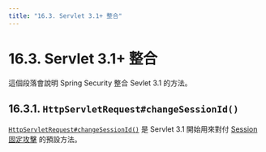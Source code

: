 ```yaml
---
title: "16.3. Servlet 3.1+ 整合"
---
```


# 16.3. Servlet 3.1+ 整合

這個段落會說明 Spring Security 整合 Sevlet 3.1 的方法。

## 16.3.1. `HttpServletRequest#changeSessionId()`

[`HttpServletRequest#changeSessionId()`](https://docs.oracle.com/javaee/7/api/javax/servlet/http/HttpServletRequest.html#changeSessionId()) 是 Servlet 3.1 開始用來對付 [Session 固定攻擊](https://en.wikipedia.org/wiki/Session_fixation) 的預設方法。